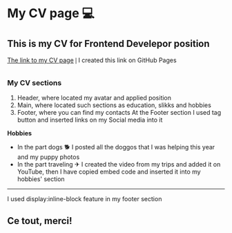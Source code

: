 # My CV page 💻
## This is my CV for Frontend Develepor position
<a href="https://vikamnv.github.io/CV/" target="_blank">The link to my CV page</a> 𑗅 I created this link on GitHub Pages
### My CV sections
1. Header, where located my avatar and applied position 
2. Main, where located such sections as education, slikks and hobbies
3. Footer, where you can find my contacts
At the Footer section I used tag button and inserted links on my Social media into it

**Hobbies**
- In the part dogs 🐕 I posted all the doggos that I was helping this year and my puppy photos
- In the part traveling ✈ I created the video from my trips and added it on YouTube, then I have copied embed code and inserted it into my hobbies' section
_________________ 
I used display:inline-block feature in my footer section
## Ce tout, merci!
